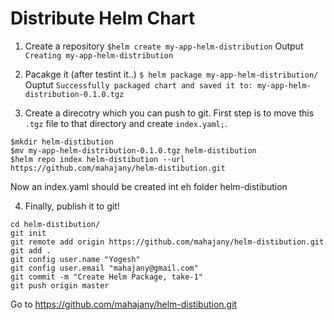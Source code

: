 # Distribute Helm Chart

1. Create a repository
`$helm create my-app-helm-distribution`
Output `Creating my-app-helm-distribution`

2. Pacakge it (after testint it..) `$ helm package my-app-helm-distribution/`
Ouptut `Successfully packaged chart and saved it to: my-app-helm-distribution-0.1.0.tgz`

3. Create  a direcotry which you can push to git. First step is to move this `.tgz` file to that directory and create `index.yaml;`.
``` 
$mkdir helm-distibution
$mv my-app-helm-distribution-0.1.0.tgz helm-distibution
$helm repo index helm-distibution --url https://github.com/mahajany/helm-distibution.git
```
Now an index.yaml should be created int eh folder helm-distibution

4. Finally, publish it to git!
```
cd helm-distibution/
git init
git remote add origin https://github.com/mahajany/helm-distibution.git
git add .
git config user.name "Yogesh"
git config user.email "mahajany@gmail.com"
git commit -m "Create Helm Package, take-1"
git push origin master
```

Go to https://github.com/mahajany/helm-distibution.git
